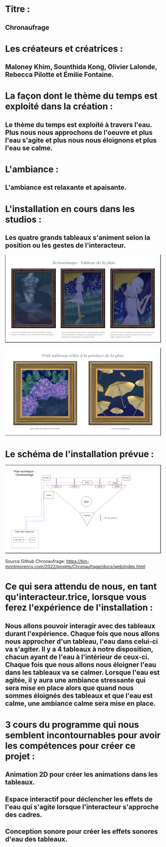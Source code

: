 # Titre : 
## Chronaufrage

# Les créateurs et créatrices : 
## Maloney Khim, Sounthida Kong, Olivier Lalonde, Rebecca Pilotte et Émilie Fontaine.

# La façon dont le thème du temps est exploité dans la création :
## Le thème du temps est exploité à travers l'eau. Plus nous nous approchons de l'oeuvre et plus l'eau s'agite et plus nous nous éloignons et plus l'eau se calme.

# L'ambiance :
## L'ambiance est relaxante et apaisante.

# L'installation en cours dans les studios :
## Les quatre grands tableaux s'animent selon la position ou les gestes de l'interacteur.

![chronaufrage_installation](../Medias/Photos/installation_chronaufrage.PNG)

![chronaufrage_installation](../Medias/Photos/installation_chronaufrage_1.PNG)

# Le schéma de l'installation prévue :

![chronaufrage_plantation](../Medias/Photos/plantation_chronaufrage.PNG)

Source Github Chronaufrage: https://tim-montmorency.com/2022/projets/Chronaufrage/docs/web/index.html

# Ce qui sera attendu de nous, en tant qu'interacteur.trice, lorsque vous ferez l'expérience de l'installation :

## Nous allons pouvoir interagir avec des tableaux durant l'expérience. Chaque fois que nous allons nous approcher d'un tableau, l'eau dans celui-ci va s'agiter. Il y a 4 tableaux à notre disposition, chacun ayant de l'eau à l'intérieur de ceux-ci. Chaque fois que nous allons nous éloigner l'eau dans les tableaux va se calmer. Lorsque l'eau est agitée, il y aura une ambiance stressante qui sera mise en place alors que quand nous sommes éloignés des tableaux et que l'eau est calme, une ambiance calme sera mise en place.

# 3 cours du programme qui nous semblent incontournables pour avoir les compétences pour créer ce projet :
## Animation 2D pour créer les animations dans les tableaux.
## Espace interactif pour déclencher les effets de l'eau qui s'agite lorsque l'interacteur s'approche des cadres.
## Conception sonore pour créer les effets sonores d'eau des tableaux.
